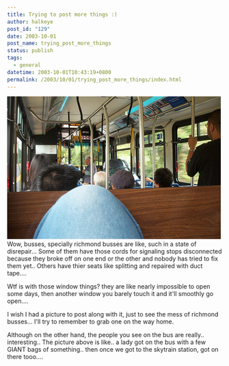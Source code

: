 ```yaml
---
title: Trying to post more things :)
author: halkeye
post_id: "129"
date: 2003-10-01
post_name: trying_post_more_things
status: publish
tags:
  - general
datetime: 2003-10-01T10:43:19+0800
permalink: /2003/10/01/trying_post_more_things/index.html
---
```


![](4201473317_c3197a9d6c.jpg)Wow, busses, specially richmond busses are like, such in a state of disrepair... Some of them have those cords for signaling stops disconnected because they broke off on one end or the other and nobody has tried to fix them yet.. Others have thier seats like splitting and repaired with duct tape....

Wtf is with those window things? they are like nearly impossible to open some days, then another window you barely touch it and it'll smoothly go open....

I wish I had a picture to post along with it, just to see the mess of richmond busses... I'll try to remember to grab one on the way home.

Although on the other hand, the people you see on the bus are really.. interesting.. The picture above is like.. a lady got on the bus with a few GIANT bags of something.. then once we got to the skytrain station, got on there tooo....
